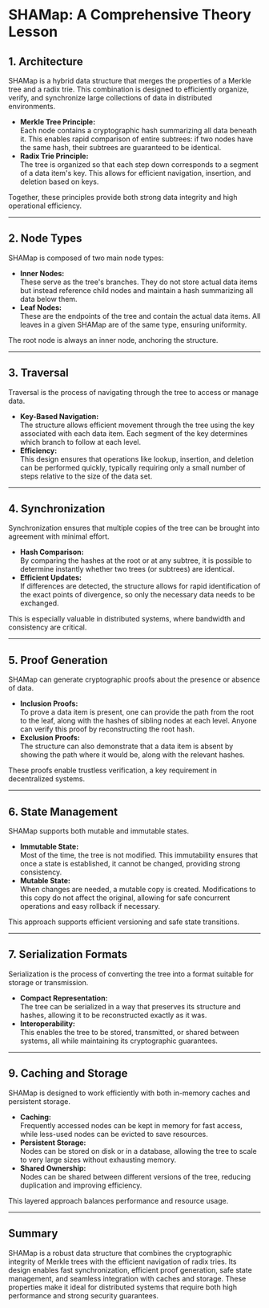 # SHAMap: A Comprehensive Theory Lesson

## 1. **Architecture**

SHAMap is a hybrid data structure that merges the properties of a Merkle tree and a radix trie. This combination is designed to efficiently organize, verify, and synchronize large collections of data in distributed environments.

- **Merkle Tree Principle:**  
  Each node contains a cryptographic hash summarizing all data beneath it. This enables rapid comparison of entire subtrees: if two nodes have the same hash, their subtrees are guaranteed to be identical.
- **Radix Trie Principle:**  
  The tree is organized so that each step down corresponds to a segment of a data item's key. This allows for efficient navigation, insertion, and deletion based on keys.

Together, these principles provide both strong data integrity and high operational efficiency.

---

## 2. **Node Types**

SHAMap is composed of two main node types:

- **Inner Nodes:**  
  These serve as the tree's branches. They do not store actual data items but instead reference child nodes and maintain a hash summarizing all data below them.
- **Leaf Nodes:**  
  These are the endpoints of the tree and contain the actual data items. All leaves in a given SHAMap are of the same type, ensuring uniformity.

The root node is always an inner node, anchoring the structure.

---

## 3. **Traversal**

Traversal is the process of navigating through the tree to access or manage data.

- **Key-Based Navigation:**  
  The structure allows efficient movement through the tree using the key associated with each data item. Each segment of the key determines which branch to follow at each level.
- **Efficiency:**  
  This design ensures that operations like lookup, insertion, and deletion can be performed quickly, typically requiring only a small number of steps relative to the size of the data set.

---

## 4. **Synchronization**

Synchronization ensures that multiple copies of the tree can be brought into agreement with minimal effort.

- **Hash Comparison:**  
  By comparing the hashes at the root or at any subtree, it is possible to determine instantly whether two trees (or subtrees) are identical.
- **Efficient Updates:**  
  If differences are detected, the structure allows for rapid identification of the exact points of divergence, so only the necessary data needs to be exchanged.

This is especially valuable in distributed systems, where bandwidth and consistency are critical.

---

## 5. **Proof Generation**

SHAMap can generate cryptographic proofs about the presence or absence of data.

- **Inclusion Proofs:**  
  To prove a data item is present, one can provide the path from the root to the leaf, along with the hashes of sibling nodes at each level. Anyone can verify this proof by reconstructing the root hash.
- **Exclusion Proofs:**  
  The structure can also demonstrate that a data item is absent by showing the path where it would be, along with the relevant hashes.

These proofs enable trustless verification, a key requirement in decentralized systems.

---

## 6. **State Management**

SHAMap supports both mutable and immutable states.

- **Immutable State:**  
  Most of the time, the tree is not modified. This immutability ensures that once a state is established, it cannot be changed, providing strong consistency.
- **Mutable State:**  
  When changes are needed, a mutable copy is created. Modifications to this copy do not affect the original, allowing for safe concurrent operations and easy rollback if necessary.

This approach supports efficient versioning and safe state transitions.

---

## 7. **Serialization Formats**

Serialization is the process of converting the tree into a format suitable for storage or transmission.

- **Compact Representation:**  
  The tree can be serialized in a way that preserves its structure and hashes, allowing it to be reconstructed exactly as it was.
- **Interoperability:**  
  This enables the tree to be stored, transmitted, or shared between systems, all while maintaining its cryptographic guarantees.

---


## 9. **Caching and Storage**

SHAMap is designed to work efficiently with both in-memory caches and persistent storage.

- **Caching:**  
  Frequently accessed nodes can be kept in memory for fast access, while less-used nodes can be evicted to save resources.
- **Persistent Storage:**  
  Nodes can be stored on disk or in a database, allowing the tree to scale to very large sizes without exhausting memory.
- **Shared Ownership:**  
  Nodes can be shared between different versions of the tree, reducing duplication and improving efficiency.

This layered approach balances performance and resource usage.

---

## **Summary**

SHAMap is a robust data structure that combines the cryptographic integrity of Merkle trees with the efficient navigation of radix tries. Its design enables fast synchronization, efficient proof generation, safe state management, and seamless integration with caches and storage. These properties make it ideal for distributed systems that require both high performance and strong security guarantees.